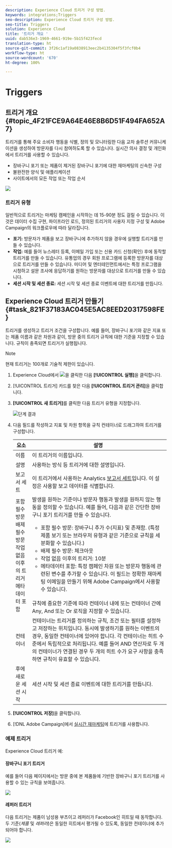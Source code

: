 ```yaml
---
description: Experience Cloud 트리거 구성 방법.
keywords: integrations;Triggers
seo-description: Experience Cloud 트리거 구성 방법.
seo-title: Triggers
solution: Experience Cloud
title: '트리거 개요 '
uuid: dab536e3-1969-4661-919e-5b15f423fecd
translation-type: ht
source-git-commit: 3f26c1af19a0838913eec2b4135304f5f3fcf0b4
workflow-type: ht
source-wordcount: '670'
ht-degree: 100%

---
```



# Triggers

## 트리거 개요 {#topic_4F21FCE9A64E46E8B6D51F494FA652A7}

트리거를 통해 주요 소비자 행동을 식별, 정의 및 모니터링한 다음 교차 솔루션 커뮤니케이션을 생성하여 방문자를 다시 참여하도록 할 수 있습니다. 실시간 의사 결정 및 개인화에서 트리거를 사용할 수 있습니다.

* 장바구니 포기 또는 제품이 제거된 장바구니 포기에 대한 재마케팅의 신속한 구성
* 불완전한 양식 및 애플리케이션
* 사이트에서의 모든 작업 또는 작업 순서

![](assets/trigger-abandonment-2.png)

### 트리거 유형

일반적으로 트리거는 마케팅 캠페인을 시작하는 데 15-90분 정도 걸릴 수 있습니다. 이것은 데이터 수집 구현, 파이프라인 로드, 정의된 트리거의 사용자 지정 구성 및 Adobe Campaign의 워크플로우에 따라 달라집니다.

* **포기:** 방문자가 제품을 보고 장바구니에 추가하지 않을 경우에 실행할 트리거를 만들 수 있습니다.
* **작업:** 예를 들어 뉴스레터 등록, 이메일 가입 또는 신용 카드 신청(확인) 후에 동작할 트리거를 만들 수 있습니다. 유통업의 경우 회원 프로그램에 등록한 방문자를 대상으로 트리거를 만들 수 있습니다. 미디어 및 엔터테인먼트에서는 특정 프로그램을 시청하고 설문 조사에 응답하기를 원하는 방문자를 대상으로 트리거를 만들 수 있습니다.
* **세션 시작 및 세션 종료:** 세션 시작 및 세션 종료 이벤트에 대한 트리거를 만듭니다.

## Experience Cloud 트리거 만들기 {#task_821F37183AC045E5AC8EED20317598FE}

트리거를 생성하고 트리거 조건을 구성합니다. 예를 들어, 장바구니 포기와 같은 지표 또는 제품 이름과 같은 차원과 같이, 방문 중의 트리거 규칙에 대한 기준을 지정할 수 있습니다. 규칙이 충족되면 트리거가 실행됩니다.

>[!NOTE]
>
>현재 트리거는 100개로 기술적 제한이 있습니다.

1. Experience Cloud에서 ![](assets/menu-icon.png)을 클릭한 다음 **[!UICONTROL 실행]**&#x200B;을 클릭합니다.
2. [!UICONTROL 트리거] 카드를 찾은 다음 **[!UICONTROL 트리거 관리]**&#x200B;을 클릭합니다.
3. **[!UICONTROL 새 트리거]**&#x200B;를 클릭한 다음 트리거 유형을 지정합니다.

   ![단계 결과](assets/add-trigger.png)

4. 다음 필드를 작성하고 지표 및 차원 항목을 규칙 컨테이너로 드래그하여 트리거를 구성합니다. 

   | 요소 | 설명 |
   |--- |--- |
   | 이름 | 이 트리거의 이름입니다. |
   | 설명 | 사용하는 방식 등 트리거에 대한 설명입니다. |
   | 보고서 세트 | 이 트리거에서 사용하는 Analytics [보고서 세트](https://docs.adobe.com/content/help/en/analytics/implementation/analytics-basics/ref-reports-report-suites.html)입니다. 이 설정은 사용할 보고 데이터를 식별합니다. |
   | 포함 필수 방문<br>배제 필수 방문<br>작업 없음 이후의 트리거<br>메타데이터 포함 | 발생을 원하는 기준이나 방문자 행동과 발생을 원하지 않는 행동을 정의할 수 있습니다.  예를 들어, 다음과 같은 간단한 장바구니 포기 트리거를 만들 수 있습니다.<ul><li>포함 필수 방문: 장바구니 추가 수(지표) 및 존재함. (특정 제품 보기 또는 브라우저 유형과 같은 기준으로 규칙을 세분화할 수 있습니다.)</li><li>배제 필수 방문: 체크아웃</li><li>작업 없음 이후의 트리거: 10분</li><li>메타데이터 포함: 특정 캠페인 차원 또는 방문자 행동에 관련된 변수를 추가할 수 있습니다. 이 필드는 정확한 재마케팅 이메일을 만들기 위해 Adobe Campaign에서 사용할 수 있습니다.</li></ul><br>규칙에 중요한 기준에 따라 컨테이너 내에 또는 컨테이너 간에 Any, And 또는 Or 로직을 지정할 수 있습니다. |
   | 컨테이너 | 컨테이너는 트리거를 정의하는 규칙, 조건 또는 필터를 설정하고 저장하는 위치입니다. 동시에 발생하기를 원하는 이벤트의 경우, 동일한 컨테이너에 있어야 합니다. 각 컨테이너는 히트 수준에서 독립적으로 처리됩니다.  예를 들어 AND 연산자로 두 개의 컨테이너가 연결된 경우 두 개의 히트 수가 요구 사항을 충족하면 규칙이 유효할 수 있습니다. |
   | 후에 새로운 세션 시작 | 세션 시작 및 세션 종료 이벤트에 대한 트리거를 만듭니다. |

5. **[!UICONTROL 저장]**&#x200B;을 클릭합니다.
6. [!DNL Adobe Campaign]에서 [실시간 재마케팅](https://docs.adobe.com/content/help/ko-KR/campaign-standard/using/integrating-with-adobe-cloud/working-with-campaign-and-triggers/about-adobe-experience-cloud-triggers.html)에 트리거를 사용합니다.

### 예제 트리거

Experience Cloud 트리거 예:

#### 장바구니 포기 트리거

예를 들어 다음 페이지에서는 방문 중에 본 제품들에 기반한 장바구니 포기 트리거를 사용할 수 있는 규칙을 보여줍니다.

![](assets/abandonment-trigger.png)

#### 레퍼러 트리거

다음 트리거는 제품이 남성용 부츠이고 레퍼러가 Facebook인 히트일 때 동작합니다. 두 기준(*제품* 및 *레퍼러*)은 동일한 히트에서 평가될 수 있도록, 동일한 컨테이너에 추가되어야 합니다.

![](assets/fb-boots-promo.png)
